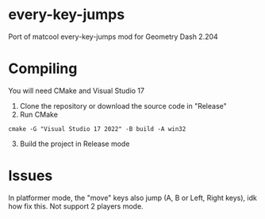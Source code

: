 # every-key-jumps
Port of matcool every-key-jumps mod for Geometry Dash 2.204
# Compiling
You will need CMake and Visual Studio 17

1. Clone the repository or download the source code in "Release"
2. Run CMake
```
cmake -G "Visual Studio 17 2022" -B build -A win32
```
3. Build the project in Release mode
# Issues
In platformer mode, the "move" keys also jump (A, B or Left, Right keys), idk how fix this.
Not support 2 players mode.
